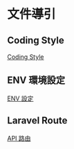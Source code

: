# 文件導引

## Coding Style
[Coding Style](/coding-style.md)

## ENV 環境設定
[ENV 設定](/env.md)

## Laravel Route
[API 路由](/route.md)
